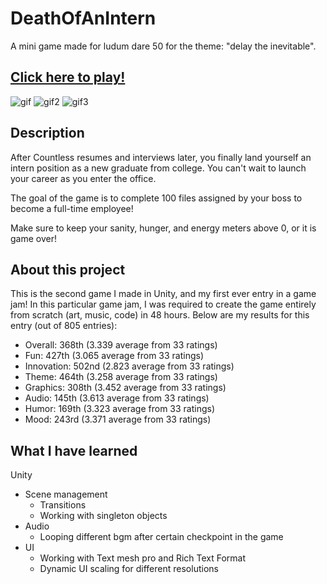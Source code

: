 # DeathOfAnIntern
A mini game made for ludum dare 50 for the theme: "delay the inevitable".


## [Click here to play!](https://mr-papaya.itch.io/death-of-an-intern)
![gif](https://user-images.githubusercontent.com/105895722/169712275-483dde73-8de4-4398-880e-930b69d9cfa7.gif)
![gif2](https://user-images.githubusercontent.com/105895722/169712281-41059251-7b05-4c63-9c81-2faa4434b795.gif)
![gif3](https://user-images.githubusercontent.com/105895722/169712358-45bc4792-836d-4159-96f3-a08f23fa4a06.gif)

## Description
After Countless resumes and interviews later, you finally land yourself an intern position as a new graduate from college. You can't wait to launch your career as you enter the office.

The goal of the game is to complete 100 files assigned by your boss to become a full-time employee!

Make sure to keep your sanity, hunger, and energy meters above 0, or it is game over!

## About this project
This is the second game I made in Unity, and my first ever entry in a game jam! In this particular game jam, I was required to create the game entirely from scratch (art, music, code) in 48 hours. Below are my results for this entry (out of 805 entries):

* Overall: 368th (3.339 average from 33 ratings)
* Fun: 427th (3.065 average from 33 ratings)
* Innovation: 502nd (2.823 average from 33 ratings)
* Theme: 464th (3.258 average from 33 ratings)
* Graphics: 308th (3.452 average from 33 ratings)
* Audio: 145th (3.613 average from 33 ratings)
* Humor: 169th (3.323 average from 33 ratings)
* Mood: 243rd (3.371 average from 33 ratings)

## What I have learned
Unity
* Scene management
  * Transitions
  * Working with singleton objects
* Audio
  * Looping different bgm after certain checkpoint in the game
* UI 
  * Working with Text mesh pro and Rich Text Format
  * Dynamic UI scaling for different resolutions

